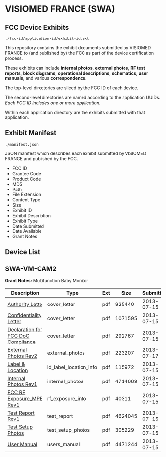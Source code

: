 # VISIOMED FRANCE (SWA)
## FCC Device Exhibits

```
./fcc-id/application-id/exhibit-id.ext
```

This repository contains the exhibit documents submitted by VISIOMED FRANCE to (and published by) the FCC as part of the device certification process.

These exhibits can include **internal photos**, **external photos**, **RF test reports**, **block diagrams**, **operational descriptions**, **schematics**, **user manuals**, and various **correspondence**.

The top-level directories are sliced by the FCC ID of each device.

The second-level directories are named according to the application UUIDs. *Each FCC ID includes one or more application.*

Within each application directory are the exhibits submitted with that application. 

## Exhibit Manifest

```
./manifest.json
```

JSON manifest which describes each exhibit submitted by VISIOMED FRANCE and published by the FCC.

- FCC ID
- Grantee Code
- Product Code
- MD5
- Path
- File Extension
- Content Type
- Size
- Exhibit ID
- Exhibit Description
- Exhibit Type
- Date Submitted
- Date Available
- Grant Notes

## Device List
## SWA-VM-CAM2
**Grant Notes:** Multifunction Baby Monitor

| Description | Type | Ext | Size | Submitted | Available |
| ----------- | ---- | --- | ---- | --------- | --------- |
| [Authority Lette](SWA-VM-CAM2/7df8863985981e465aad1ce2d4b797f7/2016186.pdf) | cover_letter | pdf | 925440 | 2013-07-15 | 2013-07-17 |
| [Confidentiality Letter](SWA-VM-CAM2/7df8863985981e465aad1ce2d4b797f7/2016203.pdf) | cover_letter | pdf | 1071595 | 2013-07-15 | 2013-07-17 |
| [Declaration for FCC DoC Compliance](SWA-VM-CAM2/7df8863985981e465aad1ce2d4b797f7/2016204.pdf) | cover_letter | pdf | 292767 | 2013-07-15 | 2013-07-17 |
| [External Photos Rev2](SWA-VM-CAM2/7df8863985981e465aad1ce2d4b797f7/2018204.pdf) | external_photos | pdf | 223207 | 2013-07-17 | 2013-07-17 |
| [Label & Location](SWA-VM-CAM2/7df8863985981e465aad1ce2d4b797f7/2016205.pdf) | id_label_location_info | pdf | 115972 | 2013-07-15 | 2013-07-17 |
| [Internal Photos Rev1](SWA-VM-CAM2/7df8863985981e465aad1ce2d4b797f7/2016179.pdf) | internal_photos | pdf | 4714689 | 2013-07-15 | 2013-07-17 |
| [FCC RF Exposure_MPE Rev1](SWA-VM-CAM2/7df8863985981e465aad1ce2d4b797f7/2016178.pdf) | rf_exposure_info | pdf | 40311 | 2013-07-15 | 2013-07-17 |
| [Test Report Rev1](SWA-VM-CAM2/7df8863985981e465aad1ce2d4b797f7/2016180.pdf) | test_report | pdf | 4624045 | 2013-07-15 | 2013-07-17 |
| [Test Setup Photos](SWA-VM-CAM2/7df8863985981e465aad1ce2d4b797f7/2016184.pdf) | test_setup_photos | pdf | 305229 | 2013-07-15 | 2013-07-17 |
| [User Manual](SWA-VM-CAM2/7df8863985981e465aad1ce2d4b797f7/2016185.pdf) | users_manual | pdf | 4471244 | 2013-07-15 | 2013-07-17 |
